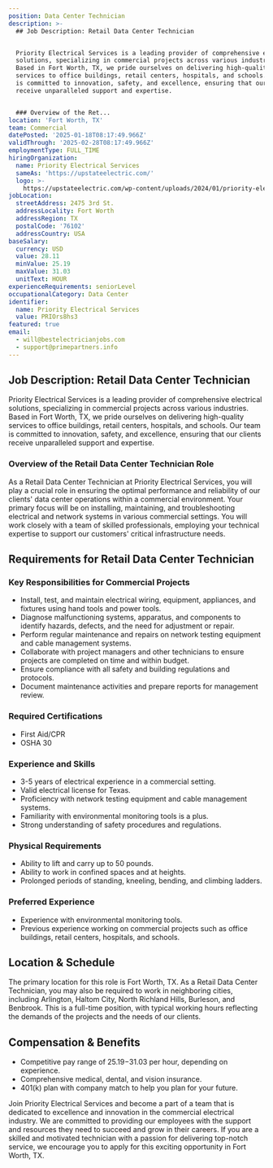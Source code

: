 ```yaml
---
position: Data Center Technician
description: >-
  ## Job Description: Retail Data Center Technician


  Priority Electrical Services is a leading provider of comprehensive electrical
  solutions, specializing in commercial projects across various industries.
  Based in Fort Worth, TX, we pride ourselves on delivering high-quality
  services to office buildings, retail centers, hospitals, and schools. Our team
  is committed to innovation, safety, and excellence, ensuring that our clients
  receive unparalleled support and expertise.


  ### Overview of the Ret...
location: 'Fort Worth, TX'
team: Commercial
datePosted: '2025-01-18T08:17:49.966Z'
validThrough: '2025-02-28T08:17:49.966Z'
employmentType: FULL_TIME
hiringOrganization:
  name: Priority Electrical Services
  sameAs: 'https://upstateelectric.com/'
  logo: >-
    https://upstateelectric.com/wp-content/uploads/2024/01/priority-electrical-logo-dark-300x161.png
jobLocation:
  streetAddress: 2475 3rd St.
  addressLocality: Fort Worth
  addressRegion: TX
  postalCode: '76102'
  addressCountry: USA
baseSalary:
  currency: USD
  value: 28.11
  minValue: 25.19
  maxValue: 31.03
  unitText: HOUR
experienceRequirements: seniorLevel
occupationalCategory: Data Center
identifier:
  name: Priority Electrical Services
  value: PRIOrs8hs3
featured: true
email:
  - will@bestelectricianjobs.com
  - support@primepartners.info
---
```




## Job Description: Retail Data Center Technician

Priority Electrical Services is a leading provider of comprehensive electrical solutions, specializing in commercial projects across various industries. Based in Fort Worth, TX, we pride ourselves on delivering high-quality services to office buildings, retail centers, hospitals, and schools. Our team is committed to innovation, safety, and excellence, ensuring that our clients receive unparalleled support and expertise.

### Overview of the Retail Data Center Technician Role

As a Retail Data Center Technician at Priority Electrical Services, you will play a crucial role in ensuring the optimal performance and reliability of our clients' data center operations within a commercial environment. Your primary focus will be on installing, maintaining, and troubleshooting electrical and network systems in various commercial settings. You will work closely with a team of skilled professionals, employing your technical expertise to support our customers' critical infrastructure needs.

## Requirements for Retail Data Center Technician

### Key Responsibilities for Commercial Projects
- Install, test, and maintain electrical wiring, equipment, appliances, and fixtures using hand tools and power tools.
- Diagnose malfunctioning systems, apparatus, and components to identify hazards, defects, and the need for adjustment or repair.
- Perform regular maintenance and repairs on network testing equipment and cable management systems.
- Collaborate with project managers and other technicians to ensure projects are completed on time and within budget.
- Ensure compliance with all safety and building regulations and protocols.
- Document maintenance activities and prepare reports for management review.

### Required Certifications
- First Aid/CPR
- OSHA 30

### Experience and Skills
- 3-5 years of electrical experience in a commercial setting.
- Valid electrical license for Texas.
- Proficiency with network testing equipment and cable management systems.
- Familiarity with environmental monitoring tools is a plus.
- Strong understanding of safety procedures and regulations.

### Physical Requirements
- Ability to lift and carry up to 50 pounds.
- Ability to work in confined spaces and at heights.
- Prolonged periods of standing, kneeling, bending, and climbing ladders.

### Preferred Experience
- Experience with environmental monitoring tools.
- Previous experience working on commercial projects such as office buildings, retail centers, hospitals, and schools.

## Location & Schedule

The primary location for this role is Fort Worth, TX. As a Retail Data Center Technician, you may also be required to work in neighboring cities, including Arlington, Haltom City, North Richland Hills, Burleson, and Benbrook. This is a full-time position, with typical working hours reflecting the demands of the projects and the needs of our clients.

## Compensation & Benefits

- Competitive pay range of $25.19-$31.03 per hour, depending on experience.
- Comprehensive medical, dental, and vision insurance.
- 401(k) plan with company match to help you plan for your future.

Join Priority Electrical Services and become a part of a team that is dedicated to excellence and innovation in the commercial electrical industry. We are committed to providing our employees with the support and resources they need to succeed and grow in their careers. If you are a skilled and motivated technician with a passion for delivering top-notch service, we encourage you to apply for this exciting opportunity in Fort Worth, TX.
